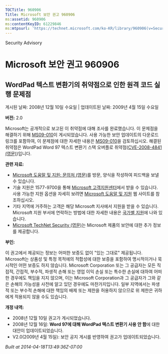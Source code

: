 ```yaml
---
TOCTitle: 960906
Title: Microsoft 보안 권고 960906
ms:assetid: 960906
ms:contentKeyID: 61229846
ms:mtpsurl: 'https://technet.microsoft.com/ko-KR/library/960906(v=Security.10)'
---
```


Security Advisory

Microsoft 보안 권고 960906
==========================

WordPad 텍스트 변환기의 취약점으로 인한 원격 코드 실행 문제점
-------------------------------------------------------------

게시된 날짜: 2008년 12월 10일 수요일 | 업데이트된 날짜: 2009년 4월 15일 수요일

**버전:** 2.0

Microsoft는 공개적으로 보고된 이 취약점에 대해 조사를 완료했습니다. 이 문제점을 해결하기 위해 [MS09-010](http://technet.microsoft.com/security/bulletin/ms09-010)이 게시되었습니다. 사용 가능한 보안 업데이트의 다운로드 링크를 포함하여, 이 문제점에 대한 자세한 내용은 [MS09-010](http://technet.microsoft.com/security/bulletin/ms09-010)을 검토하십시오. 해결된 취약점은 WordPad Word 97 텍스트 변환기 스택 오버플로 취약점([CVE-2008-4841 (영문)](http://www.cve.mitre.org/cgi-bin/cvename.cgi?name=cve-2008-4841))입니다.

**관련 자료:**

-   [Microsoft 도움말 및 지원: 문의처 (영문)](https://support.microsoft.com/common/survey.aspx?scid=sw;en;1257&amp;showpage=1&amp;ws=technet&amp;sd=tech)를 방문, 양식을 작성하여 피드백을 보낼 수 있습니다.
-   기술 지원은 1577-9700을 통해 [Microsoft 고객지원센터](http://go.microsoft.com/fwlink/?linkid=21131)에서 받을 수 있습니다. 사용 가능한 지원 옵션을 자세히 보려면 [Microsoft 도움말 및 지원](http://support.microsoft.com/) 웹 사이트를 참조하십시오.
-   기타 지역에 거주하는 고객은 해당 Microsoft 지사에서 지원을 받을 수 있습니다. Microsoft 지원 부서에 연락하는 방법에 대한 자세한 내용은 [국가별 지원](http://go.microsoft.com/fwlink/?linkid=21155)에 나와 있습니다.
-   [Microsoft TechNet Security (영문)](http://go.microsoft.com/fwlink/?linkid=21132)는 Microsoft 제품의 보안에 대한 추가 정보를 제공합니다.

**부인:**

이 권고에서 제공되는 정보는 어떠한 보증도 없이 "있는 그대로" 제공됩니다. Microsoft는 상품성 및 특정 목적에의 적합성에 대한 보증을 포함하여 명시적이거나 묵시적인 어떤 보증도 하지 않습니다. Microsoft Corporation 또는 그 공급자는 모든 직접적, 간접적, 부수적, 파생적 손해 또는 영업 이익 손실 또는 특수한 손실에 대하여 어떠한 경우에도 책임을 지지 않으며, 이는 Microsoft Corporation과 그 공급자가 그와 같은 손해의 가능성을 사전에 알고 있던 경우에도 마찬가지입니다. 일부 지역에서는 파생적 또는 부수적 손해에 대한 책임의 배제 또는 제한을 허용하지 않으므로 위 제한은 귀하에게 적용되지 않을 수도 있습니다.

**개정 내역:**

-   2008년 12월 10일 권고가 게시되었습니다.
-   2008년 12월 16일: **Word 97에 대해 WordPad 텍스트 변환기 사용 안 함**에 대한 대안이 업데이트되었습니다.
-   V2.0(2009년 4월 15일): 보안 공지 게시를 반영하여 권고가 업데이트되었습니다.

*Built at 2014-04-18T13:49:36Z-07:00*

